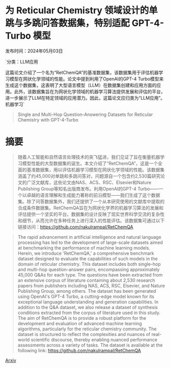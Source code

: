 # 为 Reticular Chemistry 领域设计的单跳与多跳问答数据集，特别适配 GPT-4-Turbo 模型

发布时间：2024年05月03日

`分类：LLM应用

这篇论文介绍了一个名为“RetChemQA”的基准数据集，该数据集用于评估机器学习模型在网状化学领域的性能。论文中提到利用了OpenAI的GPT-4 Turbo模型来生成这个数据集，这表明了大型语言模型（LLM）在数据集创建和应用方面的应用。此外，该数据集旨在为网状化学领域的机器学习算法提供发展和评估的平台，进一步展示了LLM在特定领域的应用潜力。因此，这篇论文应归类为“LLM应用”。` `机器学习`

> Single and Multi-Hop Question-Answering Datasets for Reticular Chemistry with GPT-4-Turbo

# 摘要

> 随着人工智能和自然语言处理技术的突飞猛进，我们见证了旨在衡量机器学习模型性能的大型数据集的诞生。本文介绍了“RetChemQA”，这是一个全面的基准数据集，用以评估机器学习模型在网状化学领域的性能。该数据集涵盖了约45,000对单跳和多跳问答对，问题源自一个包含约2,530篇研究论文的广泛文献库，这些论文由NAS、ACS、RSC、Elsevier和Nature Publishing Group等知名出版商发布。利用OpenAI的GPT-4 Turbo——一个以卓越的语言理解和生成能力著称的前沿模型——我们生成了这个数据集。除了问答数据集外，我们还提供了一个从本研究使用的文献库中提取的合成条件数据集。RetChemQA旨在为网状化学界的机器学习算法的发展和评估提供一个坚实的平台。数据集的设计反映了现实世界科学交流的复杂性和细节，从而允许在多种任务上进行深入的性能评估。该数据集可通过以下链接访问：https://github.com/nakulrampal/RetChemQA

> The rapid advancement in artificial intelligence and natural language processing has led to the development of large-scale datasets aimed at benchmarking the performance of machine learning models. Herein, we introduce 'RetChemQA,' a comprehensive benchmark dataset designed to evaluate the capabilities of such models in the domain of reticular chemistry. This dataset includes both single-hop and multi-hop question-answer pairs, encompassing approximately 45,000 Q&As for each type. The questions have been extracted from an extensive corpus of literature containing about 2,530 research papers from publishers including NAS, ACS, RSC, Elsevier, and Nature Publishing Group, among others. The dataset has been generated using OpenAI's GPT-4 Turbo, a cutting-edge model known for its exceptional language understanding and generation capabilities. In addition to the Q&A dataset, we also release a dataset of synthesis conditions extracted from the corpus of literature used in this study. The aim of RetChemQA is to provide a robust platform for the development and evaluation of advanced machine learning algorithms, particularly for the reticular chemistry community. The dataset is structured to reflect the complexities and nuances of real-world scientific discourse, thereby enabling nuanced performance assessments across a variety of tasks. The dataset is available at the following link: https://github.com/nakulrampal/RetChemQA

[Arxiv](https://arxiv.org/abs/2405.02128)